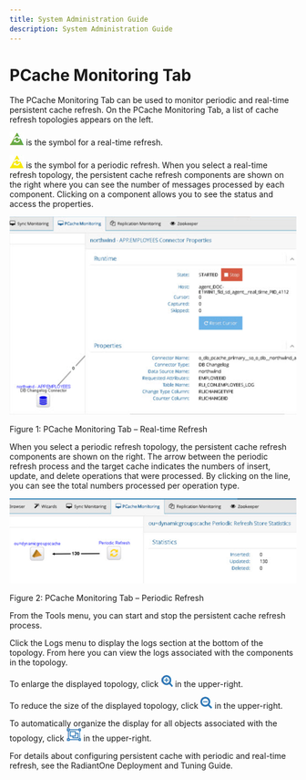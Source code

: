 ```yaml
---
title: System Administration Guide
description: System Administration Guide
---
```


# PCache Monitoring Tab

The PCache Monitoring Tab can be used to monitor periodic and real-time persistent cache refresh.
On the PCache Monitoring Tab, a list of cache refresh topologies appears on the left. 

![An image showing ](Media/real-time-refresh.jpg) is the symbol for a real-time refresh.

![An image showing ](Media/periodic-refresh.jpg) is the symbol for a periodic refresh.
When you select a real-time refresh topology, the persistent cache refresh components are shown on the right where you can see the number of messages processed by each component. Clicking on a component allows you to see the status and access the properties. 

![An image showing ](Media/Image3.163.jpg)
 
Figure 1: PCache Monitoring Tab – Real-time Refresh

When you select a periodic refresh topology, the persistent cache refresh components are shown on the right. The arrow between the periodic refresh process and the target cache indicates the numbers of insert, update, and delete operations that were processed. By clicking on the line, you can see the total numbers processed per operation type.

![An image showing ](Media/Image3.164.jpg)
 
Figure 2: PCache Monitoring Tab – Periodic Refresh

From the Tools menu, you can start and stop the persistent cache refresh process.

Click the Logs menu to display the logs section at the bottom of the topology. From here you can view the logs associated with the components in the topology.

To enlarge the displayed topology, click ![An image showing ](Media/enlarge-topology.jpg) in the upper-right.

To reduce the size of the displayed topology, click ![An image showing ](Media/reduce-topology.jpg) in the upper-right.

To automatically organize the display for all objects associated with the topology, click ![An image showing ](Media/organize-topology.jpg) in the upper-right.

For details about configuring persistent cache with periodic and real-time refresh, see the RadiantOne Deployment and Tuning Guide.
